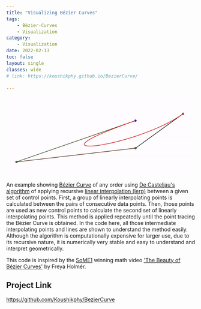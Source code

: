 ```yaml
---
title: "Visualizing Bézier Curves"
tags: 
    - Bézier-Curves
    - Visualization
category:
    - Visualization
date: 2022-02-13
toc: false
layout: single
classes: wide
# link: https://koushikphy.github.io/BezierCurve/

---
```




<img src='/assets/images/mics/bezier_screenshot.gif'>  


An example showing [Bézier Curve](https://en.wikipedia.org/wiki/B%C3%A9zier_curve) of any order using [De Casteljau's algorithm](https://en.wikipedia.org/wiki/De_Casteljau%27s_algorithm) of applying recursive [linear interpolation (lerp)](https://en.wikipedia.org/wiki/Linear_interpolation) between a given set of control points. First, a group of linearly interpolating points is calculated between the pairs of consecutive data points. Then, those points are used as new control points to calculate the second set of linearly interpolating points. This method is applied repeatedly until the point tracing the Bézier Curve is obtained. In the code here, all those intermediate interpolating points and lines are shown to understand the method easily. Although the algorithm is computationally expensive for larger use, due to its recursive nature, it is numerically very stable and easy to understand and interpret geometrically. 

This code is inspired by the [SoME1](https://www.3blue1brown.com/blog/some1-results) winning math video ['The Beauty of Bézier Curves'](https://www.youtube.com/watch?v=aVwxzDHniEw) by Freya Holmér.


## Project Link
<a href='https://github.com/Koushikphy/BezierCurve'>https://github.com/Koushikphy/BezierCurve</a>